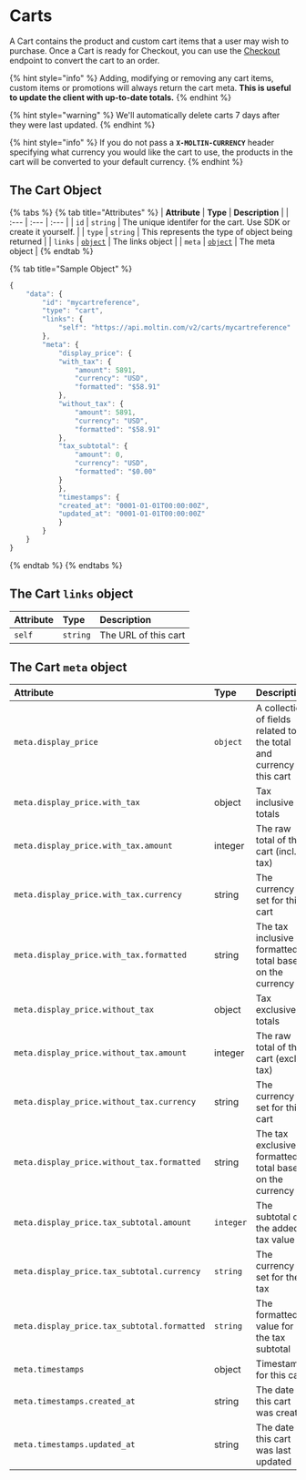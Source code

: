 # Carts

A Cart contains the product and custom cart items that a user may wish to purchase. Once a Cart is ready for Checkout, you can use the [Checkout](../checkout.md) endpoint to convert the cart to an order.

{% hint style="info" %}
Adding, modifying or removing any cart items, custom items or promotions will always return the cart meta. **This is useful to update the client with up-to-date totals.**
{% endhint %}

{% hint style="warning" %}
We'll automatically delete carts 7 days after they were last updated.
{% endhint %}

{% hint style="info" %}
If you do not pass a **`X-MOLTIN-CURRENCY`** header specifying what currency you would like the cart to use, the products in the cart will be converted to your default currency.
{% endhint %}

## The Cart Object

{% tabs %}
{% tab title="Attributes" %}
| **Attribute** | **Type** | **Description** |
| :--- | :--- | :--- |
| `id` | `string` | The unique identifer for the cart. Use SDK or create it yourself. |
| `type` | `string` | This represents the type of object being returned |
| `links` | [`object`](./#the-links-object) | The links object |
| `meta` | [`object`](./#the-meta-object) | The meta object |
{% endtab %}

{% tab title="Sample Object" %}
```javascript
{
    "data": {
        "id": "mycartreference",
        "type": "cart",
        "links": {
            "self": "https://api.moltin.com/v2/carts/mycartreference"
        },
        "meta": {
            "display_price": {
            "with_tax": {
                "amount": 5891,
                "currency": "USD",
                "formatted": "$58.91"
            },
            "without_tax": {
                "amount": 5891,
                "currency": "USD",
                "formatted": "$58.91"
            },
            "tax_subtotal": {
                "amount": 0,
                "currency": "USD",
                "formatted": "$0.00"
            }
            },
            "timestamps": {
            "created_at": "0001-01-01T00:00:00Z",
            "updated_at": "0001-01-01T00:00:00Z"
            }
        }
    }
}
```
{% endtab %}
{% endtabs %}

## The Cart `links` object

| **Attribute** | **Type** | **Description** |
| :--- | :--- | :--- |
| `self` | `string` | The URL of this cart |

## The Cart `meta` object

| **Attribute** | **Type** | **Description** |
| :--- | :--- | :--- |
| `meta.display_price` | `object` | A collection of fields related to the total and currency of this cart |
| `meta.display_price.with_tax` | object | Tax inclusive totals |
| `meta.display_price.with_tax.amount` | integer | The raw total of this cart \(incl. tax\) |
| `meta.display_price.with_tax.currency` | string | The currency set for this cart |
| `meta.display_price.with_tax.formatted` | string | The tax inclusive formatted total based on the currency |
| `meta.display_price.without_tax` | object | Tax exclusive totals |
| `meta.display_price.without_tax.amount` | integer | The raw total of this cart \(excl. tax\) |
| `meta.display_price.without_tax.currency` | string | The currency set for this cart |
| `meta.display_price.without_tax.formatted` | string | The tax exclusive formatted total based on the currency |
| `meta.display_price.tax_subtotal.amount` | `integer` | The subtotal of the added tax value |
| `meta.display_price.tax_subtotal.currency` | `string` | The currency set for the tax |
| `meta.display_price.tax_subtotal.formatted` | `string` | The formatted value for the tax subtotal |
| `meta.timestamps` | object | Timestamps for this cart |
| `meta.timestamps.created_at` | string | The date this cart was created |
| `meta.timestamps.updated_at` | string | The date this cart was last updated |


